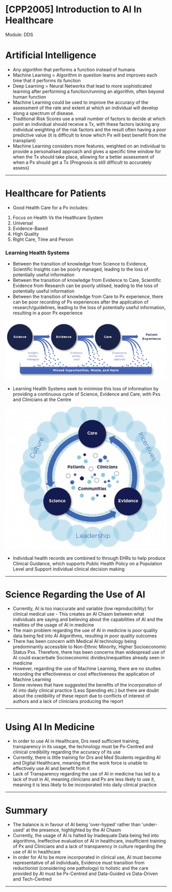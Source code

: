 # [CPP2005] Introduction to AI In Healthcare

Module: DDS

# Artificial Intelligence

- Any algorithm that performs a function instead of humans
- Machine Learning = Algorithm in question learns and improves each time that it performs its function
- Deep Learning = Neural Networks that lead to more sophisticated learning after performing a function/running an algorithm, often beyond human function
- Machine Learning could be used to improve the accuracy of the assessment of the rate and extent at which an individual will develop along a spectrum of disease.
- Traditional Risk Scores use a small number of factors to decide at which point an individual should receive a Tx, with these factors lacking any individual weighting of the risk factors and the result often having a poor predictive value (it is difficult to know which Px will best benefit from the transplant)
- Machine Learning considers more features, weighted on an individual to provide a personalised approach and gives a specific time window for when the Tx should take place, allowing for a better assessment of when a Px should get a Tx (Prognosis is still difficult to accurately assess)

---

# Healthcare for Patients

- Good Health Care for a Px includes:
1. Focus on Health Vs the Healthcare System
2. Universal
3. Evidence-Based
4. High Quality
5. Right Care, Time and Person

### Learning Health Systems

- Between the transition of knowledge from Science to Evidence, Scientific Insights can be poorly managed, leading to the loss of potentially useful information
- Between the transition of knowledge from Evidence to Care, Scientific Evidence from Research can be poorly utilised, leading to the loss of potentially useful information
- Between the transition of knowledge from Care to Px experience, there can be poor recording of Px experiences after the application of research/guidelines, leading to the loss of potentially useful information, resulting in a poor Px experience

![Screenshot 2021-10-01 at 13.53.10.png](%5BCPP2005%5D%20Introduction%20to%20AI%20In%20Healthcare%203fab3199e77848a3b4406cd64679ff89/Screenshot_2021-10-01_at_13.53.10.png)

- Learning Health Systems seek to minimise this loss of information by providing a continuous cycle of Science, Evidence and Care, with Pxs and Clinicians at the Centre

![Screenshot 2021-10-01 at 13.58.20.png](%5BCPP2005%5D%20Introduction%20to%20AI%20In%20Healthcare%203fab3199e77848a3b4406cd64679ff89/Screenshot_2021-10-01_at_13.58.20.png)

- Individual health records are combined to through EHRs to help produce Clinical Guidance, which supports Public Health Policy on a Population Level and Support individual clinical decision making

---

# Science Regarding the Use of AI

- Currently, AI is too inaccurate and variable (low reproducibility) for clinical medical use - This creates an AI Chasm between what individuals are saying and believing about the capabilities of AI and the realities of the usage of AI in medicine
- The main problem regarding the use of AI in medicine is poor quality data being fed into AI Algorithms, resulting in poor quality outcomes
- There has been concern with Medical AI technology being predominantly accessible to Non-Ethnic Minority, Higher Socioeconomic Status Pxs. Therefore, there has been concerns than widespread use of AI could exacerbate Socioeconomic divides/inequalities already seen in medicine
- However, regarding the use of Machine Learning, there are no studies recording the effectiveness or cost effectiveness the application of Machine Learning
- Some reviews that have suggested the benefits of the incorporation of AI into daily clinical practice (Less Spending etc.) but there are doubt about the credibility of these report due to conflicts of interest of authors and a lack of clinicians producing the report

---

# Using AI In Medicine

- In order to use AI in Healthcare, Drs need sufficient training, transparency in its usage, the technology must be Px-Centred and clinical credibility regarding the accuracy of its use
- Currently, there is little training for Drs and Med Students regarding AI and Digital Healthcare, meaning that the work force is unable to effectively use AI and benefit from it
- Lack of Transparency regarding the use of AI in medicine has led to a lack of trust in AI, meaning clinicians and Px are less likely to use it, meaning it is less likely to be incorporated into daily clinical practice

---

# Summary

- The balance is in favour of AI being 'over-hyped' rather than 'under-used' at the presence, highlighted by the AI Chasm
- Currently, the usage of AI is halted by Inadequate Data being fed into algorithms, Ineffective evaluation of AI in healthcare, insufficient training of Px and Clinicians and a lack of transparency in culture regarding the use of AI in healthcare
- In order for AI to be more incorporated in clinical use, AI must become representative of all individuals, Evidence must transition from reductionist (considering one pathology) to holistic and the care provided by AI must be Px-Centred and Data-Guided vs Data-Driven and Tech-Centred

---